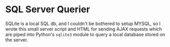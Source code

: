 SQL Server Querier
==================

SQLite is a local SQL db, and I couldn't be bothered to setup MYSQL, so I wrote this small server script and HTML for sending AJAX requests which are piped into Python's `sqlite3` module to query a local database stored on the server.
